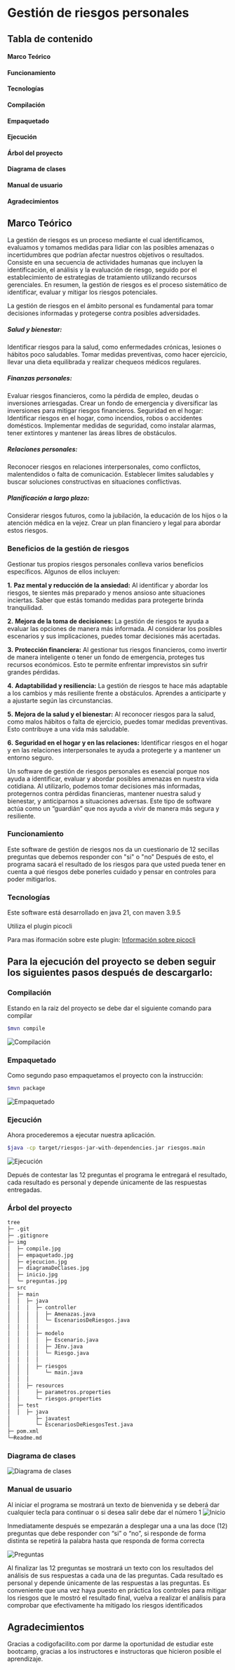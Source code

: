# Gestión de riesgos personales
## Tabla de contenido
#### Marco Teórico
#### Funcionamiento
#### Tecnologías
#### Compilación
#### Empaquetado
#### Ejecución
#### Árbol del proyecto
#### Diagrama de clases
#### Manual de usuario
#### Agradecimientos


## Marco Teórico
La gestión de riesgos es un proceso mediante el cual identificamos, evaluamos y tomamos medidas para lidiar con las posibles amenazas o incertidumbres que podrían afectar nuestros objetivos o resultados. 
Consiste en una secuencia de actividades humanas que incluyen la identificación, el análisis y la evaluación de riesgo, seguido por el establecimiento de estrategias de tratamiento utilizando recursos gerenciales. En resumen, la gestión de riesgos es el proceso sistemático de identificar, evaluar y mitigar los riesgos potenciales.

La gestión de riesgos en el ámbito personal es fundamental para tomar decisiones informadas y protegerse contra posibles adversidades. 

##### Salud y bienestar:
Identificar riesgos para la salud, como enfermedades crónicas, lesiones o hábitos poco saludables.
Tomar medidas preventivas, como hacer ejercicio, llevar una dieta equilibrada y realizar chequeos médicos regulares.
##### Finanzas personales:
Evaluar riesgos financieros, como la pérdida de empleo, deudas o inversiones arriesgadas.
Crear un fondo de emergencia y diversificar las inversiones para mitigar riesgos financieros.
Seguridad en el hogar:
Identificar riesgos en el hogar, como incendios, robos o accidentes domésticos.
Implementar medidas de seguridad, como instalar alarmas, tener extintores y mantener las áreas libres de obstáculos.
##### Relaciones personales:
Reconocer riesgos en relaciones interpersonales, como conflictos, malentendidos o falta de comunicación.
Establecer límites saludables y buscar soluciones constructivas en situaciones conflictivas.
##### Planificación a largo plazo:
Considerar riesgos futuros, como la jubilación, la educación de los hijos o la atención médica en la vejez.
Crear un plan financiero y legal para abordar estos riesgos.

### Beneficios de la gestión de riesgos
Gestionar tus propios riesgos personales conlleva varios beneficios específicos. Algunos de ellos incluyen:

**1.** **Paz mental y reducción de la ansiedad:** Al identificar y abordar los riesgos, te sientes más preparado y menos ansioso ante situaciones inciertas. Saber que estás tomando medidas para protegerte brinda tranquilidad.

**2.** **Mejora de la toma de decisiones:** La gestión de riesgos te ayuda a evaluar las opciones de manera más informada. Al considerar los posibles escenarios y sus implicaciones, puedes tomar decisiones más acertadas.

**3.** **Protección financiera:** Al gestionar tus riesgos financieros, como invertir de manera inteligente o tener un fondo de emergencia, proteges tus recursos económicos. Esto te permite enfrentar imprevistos sin sufrir grandes pérdidas.

**4.** **Adaptabilidad y resiliencia:** La gestión de riesgos te hace más adaptable a los cambios y más resiliente frente a obstáculos. Aprendes a anticiparte y a ajustarte según las circunstancias.

**5.** **Mejora de la salud y el bienestar:**  Al reconocer riesgos para la salud, como malos hábitos o falta de ejercicio, puedes tomar medidas preventivas. Esto contribuye a una vida más saludable.

**6.** **Seguridad en el hogar y en las relaciones:** Identificar riesgos en el hogar y en las relaciones interpersonales te ayuda a protegerte y a mantener un entorno seguro.

Un software de gestión de riesgos personales es esencial porque nos ayuda a identificar, evaluar y abordar posibles amenazas en nuestra vida cotidiana. Al utilizarlo, podemos tomar decisiones más informadas, protegernos contra pérdidas financieras, mantener nuestra salud y bienestar, y anticiparnos a situaciones adversas. Este tipo de software actúa como un “guardián” que nos ayuda a vivir de manera más segura y resiliente. 

### Funcionamiento

Este software de gestión de riesgos nos da un cuestionario de 12 secillas preguntas que debemos responder con "si" o "no"
Después de esto, el programa sacará el resultado de los riesgos para que usted pueda tener en cuenta a qué riesgos debe ponerles cuidado y pensar en controles para poder mitigarlos.

### Tecnologías
Este software está desarrollado en java 21, con maven 3.9.5

Utiliza el plugin picocli

Para mas iformación sobre este plugin:  [Información sobre picocli](https://laboratoriolinux.es/index.php/-noticias-mundo-linux-/software/34261-picocli-un-poderoso-framework-para-la-creacion-de-aplicaciones-de-linea-de-comandos.html)

## Para la ejecución del proyecto se deben seguir los siguientes pasos después de descargarlo:

### Compilación
Estando en la raiz del proyecto se debe dar el siguiente comando para compilar
```bash
$mvn compile
```

![Compilación](images/compile.jpg?raw=true)

### Empaquetado
Como segundo paso empaquetamos el proyecto con la instrucción:
```bash
$mvn package
```

![Empaquetado](images/empaquetado.jpg?raw=true)
### Ejecución
Ahora procederemos a ejecutar nuestra aplicación.
```bash
$java -cp target/riesgos-jar-with-dependencies.jar riesgos.main
```
![Ejecución](images/ejecucion.jpg?raw=true)

Depués de contestar las 12 preguntas el programa le entregará el resultado, cada resultado es personal y depende únicamente de las respuestas entregadas.

### Árbol del proyecto

```bash
tree
├─ .git
├─ .gitignore
├─ img
│  ├─ compile.jpg
│  ├─ empaquetado.jpg
│  ├─ ejecucion.jpg
│  ├─ diagramaDeClases.jpg
│  ├─ inicio.jpg
│  └─ preguntas.jpg
├─ src
│  ├─ main
│  │  ├─ java
│  │  │  ├─ controller
│  │  │  │  ├─ Amenazas.java
│  │  │  │  └─ EscenariosDeRiesgos.java
│  │  │  │
│  │  │  ├─ modelo
│  │  │  │  ├─ Escenario.java
│  │  │  │  ├─ JEnv.java
│  │  │  │  └─ Riesgo.java
│  │  │  │ 
│  │  │  ├─ riesgos
│  │  │     └─ main.java
│  │  │  
│  │  ├─ resources
│  │     ├─ parametros.properties
│  │     └─ riesgos.properties
│  ├─ test
│  │  ├─ java
│        ├─ javatest
│        └─ EscenariosDeRiesgosTest.java
├─ pom.xml
└─Readme.md

```

### Diagrama de clases

![Diagrama de clases](images/diagramaDeClases.png?raw=true)

### Manual de usuario

Al iniciar el programa se mostrará un texto de bienvenida y  se deberá dar cualquier tecla para continuar o si desea salir debe dar el número 1
![Inicio](images/inicio.jpg?raw=true)

Inmediatamente después se empezarán a desplegar una a una las doce (12) preguntas que debe responder con “si” o “no”, si responde de forma distinta se repetirá la palabra hasta que responda de forma correcta

![Preguntas](images/preguntas.jpg?raw=true)

Al finalizar las 12 preguntas se mostrará un texto con los resultados del análisis de sus respuestas a cada una de las preguntas.
Cada resultado es personal y depende únicamente de las respuestas a las preguntas. 
Es conveniente que una vez haya puesto en práctica los controles para mitigar los riesgos que le mostró el resultado final, vuelva a realizar el análisis para comprobar que efectivamente ha mitigado los riesgos identificados

## Agradecimientos

Gracias a codigofacilito.com por darme la oportunidad de estudiar este bootcamp, gracias a los instructores e instructoras que hicieron posible el aprendizaje.


